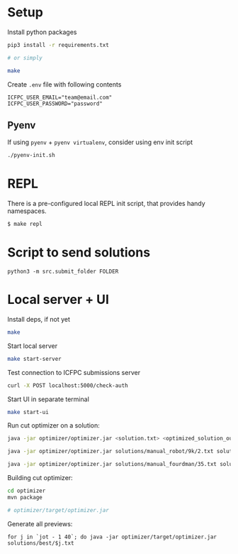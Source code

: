 # Setup

Install python packages

```bash
pip3 install -r requirements.txt

# or simply

make
```

Create `.env` file with following contents

```
ICFPC_USER_EMAIL="team@email.com"
ICFPC_USER_PASSWORD="password"
```

## Pyenv

If using `pyenv` + `pyenv virtualenv`, consider using env init script

```bash
./pyenv-init.sh
```

# REPL

There is a pre-configured local REPL init script, that provides handy namespaces.

```bash
$ make repl
```

# Script to send solutions

```
python3 -m src.submit_folder FOLDER
```

# Local server + UI

Install deps, if not yet
```bash
make
```

Start local server

```bash
make start-server
```

Test connection to ICFPC submissions server

```bash
curl -X POST localhost:5000/check-auth
```

Start UI in separate terminal
```bash
make start-ui
```

Run cut optimizer on a solution:

```bash
java -jar optimizer/optimizer.jar <solution.txt> <optimized_solution_out.txt> <target.png> [<initial state json>]

java -jar optimizer/optimizer.jar solutions/manual_robot/9k/2.txt solutions/manual_robot/9k/2.opt.txt problems/2.png

java -jar optimizer/optimizer.jar solutions/manual_fourdman/35.txt solutions/manual_fourdman/35.opt.txt problems/35.png problems/35.initial.json
```

Building cut optimizer:
```bash
cd optimizer
mvn package

# optimizer/target/optimizer.jar
```

Generate all previews:
```
for j in `jot - 1 40`; do java -jar optimizer/target/optimizer.jar solutions/best/$j.txt
```
